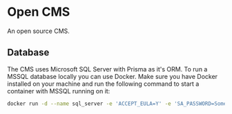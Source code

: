 # Open CMS
An open source CMS.

## Database
The CMS uses Microsoft SQL Server with Prisma as it's ORM. To run a MSSQL database locally you can use Docker. Make sure you have Docker installed on your machine and run the following command to start a container with MSSQL running on it:
```bash
docker run -d --name sql_server -e 'ACCEPT_EULA=Y' -e 'SA_PASSWORD=SomeThingComplicated1234' -p 1433:1433 mcr.microsoft.com/azure-sql-edge:latest
```

